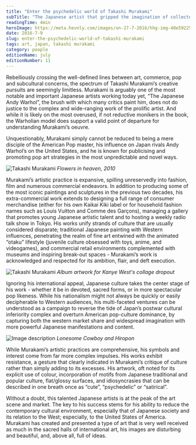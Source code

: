 ```yaml
---
title: "Enter the psychedelic world of Takashi Murakami"
subTitle: "The Japanese artist that gripped the imagination of collectors and curators"
readingTime: 4min
heroImage: https://meta.hevnly.com/images/on-27-7-2016/hhg-img-40e59225-e327-45a7-bf6e-d749757903e1.png
date: 2016-7-9
slug: enter-the-psychedelic-world-of-takashi-murakami
tags: art, japan, takashi murakami
category: people
editionName: july
editionNumber: 11
---
```


Rebelliously crossing the well-defined lines between art, commerce, pop and subcultural concerns, the spectrum of Takashi Murakami’s creative pursuits are seemingly limitless. Murakami is arguably one of the most notable and important Japanese artists working today yet, “The Japanese Andy Warhol”, the brush with which many critics paint him, does not do justice to the complex and wide-ranging work of  the prolific artist. And while it is likely on the most overused, if not reductive monikers in the book, the Warholian model does support a valid point of departure for understanding Murakami’s oeuvre.

Unquestionably, Murakami simply cannot be reduced to being a mere disciple of the American Pop master, his influence on Japan rivals Andy Warhol’s on the United States, and he is known for publicising and promoting pop art strategies in the most unpredictable and novel ways.  

![Takashi Murakami](https://meta.hevnly.com/images/on-27-7-2016/hhg-img-9954a82d-9cee-45b8-adfe-9eca2d222767.png)
*Flowers in heaven, 2010*

Murakami’s artistic practice is expansive, spilling unreservedly into fashion, film and numerous commercial endeavors. In addition to producing some of the most iconic paintings and sculptures in the previous two decades, his extra-commercial work extends to designing a full range of consumer merchandise (either for his own Kaikai Kiki label or for household fashion names such as Louis Vuitton and Comme des Garçons), managing a gallery that promotes young Japanese artistic talent and to hosting a weekly radio talk show in Tokyo. His works unify strands of culture that are usually considered disparate; traditional Japanese painting with Western influences, penetrating the realm of fine art entwined with the animated “otaku” lifestyle (juvenile culture obsessed with toys, anime, and videogames), and commercial retail environments complemented with museums and inspiring break-out spaces - Murakami’s work is acknowledged and respected for its ambition, flair, and deft execution.

![Takashi Murakami](https://meta.hevnly.com/images/on-27-7-2016/hhg-img-38f2aa23-6f03-49dd-ac39-e7c6ba7de9fd.png)
*Album artwork for Kanye West's collage dropout*

Ignoring his international appeal, Japanese culture takes the center stage of his work - whether it be in devoted, sacred forms, or in more spectacular pop likeness. While his nationalism might not always be quickly or easily decipherable to Western audiences, his multi-faceted ventures can be understood as a campaign to reverse the tide of Japan’s postwar cultural inferiority complex and overturn American pop-culture dominance, by capturing both the western market share and widespread imagination with more powerful Japanese manifestations and content.

![Image description](https://meta.hevnly.com/images/on-27-7-2016/hhg-img-78b0a83f-792f-4de4-b148-00f7383e04bd.png)
*Lonesome Cowboy and Hiropon*

While Murakami’s artistic practices are comprehensive, his symbols and interest come from far more complex impulses. His works exhibit resistance, a gesture that clearly indicated in Murakami’s critique of culture rather than simply adding to its excesses. His artwork, oft noted for its explicit use of colour, incorporation of motifs from Japanese traditional and popular culture, flat/glossy surfaces, and idiosyncrasies that can be described in one breath once as “cute”, “psychedelic” or “satirical”.

Without a doubt, this talented Japanese artists is at the peak of the art scene and market. The key to his success stems for his ability to reduce the contemporary cultural environment, especially that of Japanese society and its relation to the West; especially, to the United States of America. Murakami has created and presented a type of art that is very well received as much in the sacred halls of international art, his images are disturbing and beautiful, and, above all, full of ideas.       
